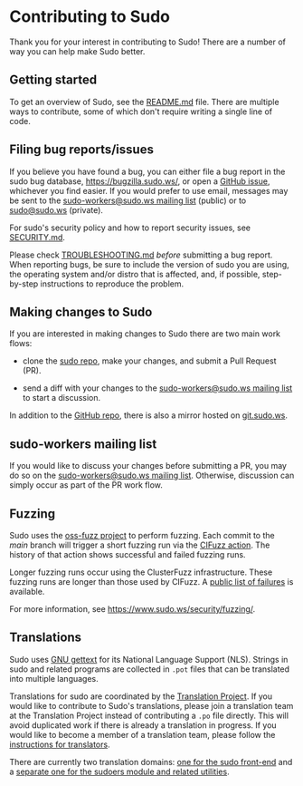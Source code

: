 Contributing to Sudo
====================

Thank you for your interest in contributing to Sudo!  There are a
number of way you can help make Sudo better.

## Getting started

To get an overview of Sudo, see the [README.md](../README.md) file.
There are multiple ways to contribute, some of which don't require
writing a single line of code.

## Filing bug reports/issues

If you believe you have found a bug, you can either file a bug
report in the sudo bug database, https://bugzilla.sudo.ws/, or open
a [GitHub issue](https://github.com/sudo-project/sudo/issues),
whichever you find easier.  If you would prefer to use email,
messages may be sent to the [sudo-workers@sudo.ws mailing
list](https://www.sudo.ws/mailman/listinfo/sudo-workers) (public)
or to sudo@sudo.ws (private).

For sudo's security policy and how to report security issues, see
[SECURITY.md](SECURITY.md).

Please check [TROUBLESHOOTING.md](TROUBLESHOOTING.md) *before*
submitting a bug report.  When reporting bugs, be sure to include
the version of sudo you are using, the operating system and/or
distro that is affected, and, if possible, step-by-step instructions
to reproduce the problem.

## Making changes to Sudo

If you are interested in making changes to Sudo there are two main
work flows:

 * clone the [sudo repo](https://github.com/sudo-project/sudo), make
   your changes, and submit a Pull Request (PR).

 * send a diff with your changes to the [sudo-workers@sudo.ws mailing
   list](https://www.sudo.ws/mailman/listinfo/sudo-workers) to start
   a discussion.

In addition to the [GitHub repo](https://github.com/sudo-project/sudo),
there is also a mirror hosted on [git.sudo.ws](https://git.sudo.ws/sudo).

## sudo-workers mailing list

If you would like to discuss your changes before submitting a
PR, you may do so on the [sudo-workers@sudo.ws mailing
list](https://www.sudo.ws/mailman/listinfo/sudo-workers).
Otherwise, discussion can simply occur as part of the PR work flow.

## Fuzzing

Sudo uses the [oss-fuzz project](https://github.com/google/oss-fuzz.git)
to perform fuzzing.  Each commit to the _main_ branch will trigger
a short fuzzing run via the [CIFuzz
action](https://github.com/sudo-project/sudo/actions/workflows/main.yml).
The history of that action shows successful and failed fuzzing runs.

Longer fuzzing runs occur using the ClusterFuzz infrastructure.  These
fuzzing runs are longer than those used by CIFuzz.  A [public list of
failures](https://bugs.chromium.org/p/oss-fuzz/issues/list?q=sudoers)
is available.

For more information, see https://www.sudo.ws/security/fuzzing/.

## Translations

Sudo uses [GNU gettext](https://www.gnu.org/software/gettext/) for
its National Language Support (NLS).  Strings in sudo and related
programs are collected in `.pot` files that can be translated into
multiple languages.

Translations for sudo are coordinated by the [Translation
Project](https://translationproject.org).  If you would like to
contribute to Sudo's translations, please join a translation team
at the Translation Project instead of contributing a `.po` file
directly.  This will avoid duplicated work if there is already a
translation in progress.  If you would like to become a member of
a translation team, please follow the [instructions for
translators](https://translationproject.org/html/translators.html).

There are currently two translation domains: [one for the sudo
front-end](https://translationproject.org/domain/sudo.html) and a
[separate one for the sudoers module and related
utilities](https://translationproject.org/domain/sudoers.html).
